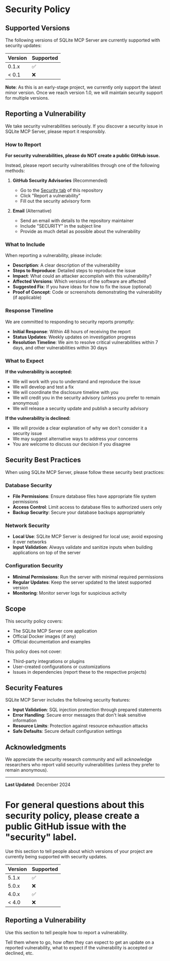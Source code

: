 # Security Policy

## Supported Versions

The following versions of SQLite MCP Server are currently supported with security updates:

| Version | Supported          |
| ------- | ------------------ |
| 0.1.x   | :white_check_mark: |
| < 0.1   | :x:                |

**Note**: As this is an early-stage project, we currently only support the latest minor version. Once we reach version 1.0, we will maintain security support for multiple versions.

## Reporting a Vulnerability

We take security vulnerabilities seriously. If you discover a security issue in SQLite MCP Server, please report it responsibly.

### How to Report

**For security vulnerabilities, please do NOT create a public GitHub issue.**

Instead, please report security vulnerabilities through one of the following methods:

1. **GitHub Security Advisories** (Recommended)
   - Go to the [Security tab](https://github.com/nipunap/sqlite-mcp-server/security) of this repository
   - Click "Report a vulnerability"
   - Fill out the security advisory form

2. **Email** (Alternative)
   - Send an email with details to the repository maintainer
   - Include "SECURITY" in the subject line
   - Provide as much detail as possible about the vulnerability

### What to Include

When reporting a vulnerability, please include:

- **Description**: A clear description of the vulnerability
- **Steps to Reproduce**: Detailed steps to reproduce the issue
- **Impact**: What could an attacker accomplish with this vulnerability?
- **Affected Versions**: Which versions of the software are affected
- **Suggested Fix**: If you have ideas for how to fix the issue (optional)
- **Proof of Concept**: Code or screenshots demonstrating the vulnerability (if applicable)

### Response Timeline

We are committed to responding to security reports promptly:

- **Initial Response**: Within 48 hours of receiving the report
- **Status Updates**: Weekly updates on investigation progress
- **Resolution Timeline**: We aim to resolve critical vulnerabilities within 7 days, and other vulnerabilities within 30 days

### What to Expect

**If the vulnerability is accepted:**
- We will work with you to understand and reproduce the issue
- We will develop and test a fix
- We will coordinate the disclosure timeline with you
- We will credit you in the security advisory (unless you prefer to remain anonymous)
- We will release a security update and publish a security advisory

**If the vulnerability is declined:**
- We will provide a clear explanation of why we don't consider it a security issue
- We may suggest alternative ways to address your concerns
- You are welcome to discuss our decision if you disagree

## Security Best Practices

When using SQLite MCP Server, please follow these security best practices:

### Database Security
- **File Permissions**: Ensure database files have appropriate file system permissions
- **Access Control**: Limit access to database files to authorized users only
- **Backup Security**: Secure your database backups appropriately

### Network Security
- **Local Use**: SQLite MCP Server is designed for local use; avoid exposing it over networks
- **Input Validation**: Always validate and sanitize inputs when building applications on top of the server

### Configuration Security
- **Minimal Permissions**: Run the server with minimal required permissions
- **Regular Updates**: Keep the server updated to the latest supported version
- **Monitoring**: Monitor server logs for suspicious activity

## Scope

This security policy covers:
- The SQLite MCP Server core application
- Official Docker images (if any)
- Official documentation and examples

This policy does not cover:
- Third-party integrations or plugins
- User-created configurations or customizations
- Issues in dependencies (report these to the respective projects)

## Security Features

SQLite MCP Server includes the following security features:

- **Input Validation**: SQL injection protection through prepared statements
- **Error Handling**: Secure error messages that don't leak sensitive information
- **Resource Limits**: Protection against resource exhaustion attacks
- **Safe Defaults**: Secure default configuration settings

## Acknowledgments

We appreciate the security research community and will acknowledge researchers who report valid security vulnerabilities (unless they prefer to remain anonymous).

---

**Last Updated**: December 2024

For general questions about this security policy, please create a public GitHub issue with the "security" label.
=======
Use this section to tell people about which versions of your project are
currently being supported with security updates.

| Version | Supported          |
| ------- | ------------------ |
| 5.1.x   | :white_check_mark: |
| 5.0.x   | :x:                |
| 4.0.x   | :white_check_mark: |
| < 4.0   | :x:                |

## Reporting a Vulnerability

Use this section to tell people how to report a vulnerability.

Tell them where to go, how often they can expect to get an update on a
reported vulnerability, what to expect if the vulnerability is accepted or
declined, etc.
